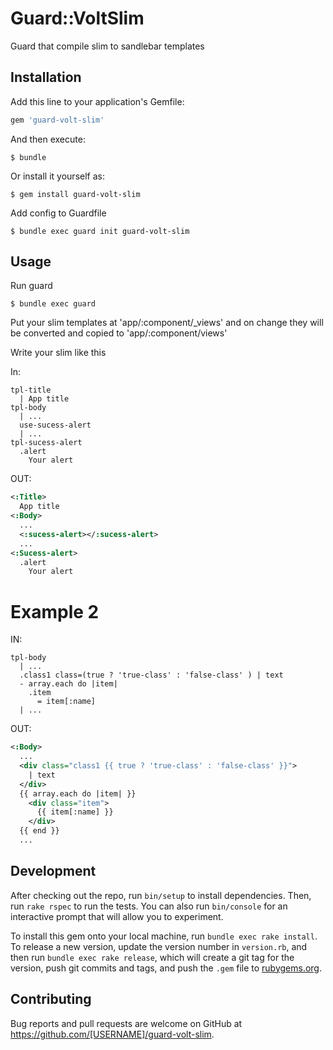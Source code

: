 # Guard::VoltSlim

Guard that compile slim to sandlebar templates

## Installation

Add this line to your application's Gemfile:

```ruby
gem 'guard-volt-slim'
```

And then execute:

    $ bundle

Or install it yourself as:

    $ gem install guard-volt-slim

Add config to Guardfile

    $ bundle exec guard init guard-volt-slim
    
## Usage

Run guard

    $ bundle exec guard

Put your slim templates at 'app/:component/_views' and on change they will be converted and copied to 'app/:component/views'


Write your slim like this

In:
```slim
tpl-title
  | App title
tpl-body
  | ...
  use-sucess-alert
  | ...
tpl-sucess-alert
  .alert
    Your alert
```
OUT:
```xml
<:Title>
  App title
<:Body>
  ...
  <:sucess-alert></:sucess-alert>
  ...
<:Sucess-alert>
  .alert
    Your alert
```



# Example 2
IN:
```slim
tpl-body
  | ...
  .class1 class=(true ? 'true-class' : 'false-class' ) | text
  - array.each do |item|
    .item
      = item[:name]
  | ...
```
OUT:
```xml
<:Body>
  ...
  <div class="class1 {{ true ? 'true-class' : 'false-class' }}">
    | text
  </div>
  {{ array.each do |item| }}
    <div class="item">
      {{ item[:name] }}
    </div>
  {{ end }}
  ...
```

## Development

After checking out the repo, run `bin/setup` to install dependencies. Then, run `rake rspec` to run the tests. You can also run `bin/console` for an interactive prompt that will allow you to experiment.

To install this gem onto your local machine, run `bundle exec rake install`. To release a new version, update the version number in `version.rb`, and then run `bundle exec rake release`, which will create a git tag for the version, push git commits and tags, and push the `.gem` file to [rubygems.org](https://rubygems.org).

## Contributing

Bug reports and pull requests are welcome on GitHub at https://github.com/[USERNAME]/guard-volt-slim.

